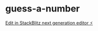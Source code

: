 # guess-a-number

[Edit in StackBlitz next generation editor ⚡️](https://stackblitz.com/~/github.com/nitis07/guess-a-number)